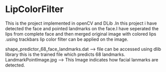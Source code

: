 # LipColorFilter
This is the project implemented in openCV and DLib .In this project i have detected the face and pointed landmarks on the face.I have seperated the lips from complete face and then merged original image with colored lips .using trackbars lip color filter can be applied on the image.

shape_predictor_68_face_landmarks.dat -->  file can be accessed using dlib library this is the trained file which predicts 68 landmarks.
LandmarkPointImage.jpg  --> This Image indicates how facial lanmarks are detected.
